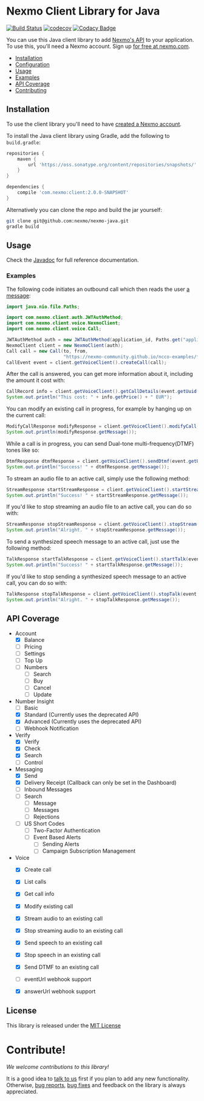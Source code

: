 # Nexmo Client Library for Java

[![Build Status](https://travis-ci.org/Nexmo/nexmo-java.svg?branch=version-2)](https://travis-ci.org/Nexmo/nexmo-java)
[![codecov](https://codecov.io/gh/Nexmo/nexmo-java/branch/version-2/graph/badge.svg)](https://codecov.io/gh/Nexmo/nexmo-java)
[![Codacy Badge](https://api.codacy.com/project/badge/Grade/9888a9f2ec0d4599a11762e5d946da17)](https://www.codacy.com/app/mark-smith/nexmo-java?utm_source=github.com&amp;utm_medium=referral&amp;utm_content=Nexmo/nexmo-java&amp;utm_campaign=Badge_Grade)


You can use this Java client library to add [Nexmo's API](#api-coverage) to your application. To use this, you'll
need a Nexmo account. Sign up [for free at nexmo.com][signup].

 * [Installation](#installation)
 * [Configuration](#configuration)
 * [Usage](#usage)
 * [Examples](#examples)
 * [API Coverage](#api-coverage)
 * [Contributing](#contributing)


## Installation

To use the client library you'll need to have [created a Nexmo account][signup].

To install the Java client library using Gradle, add the following to `build.gradle`:

```groovy
repositories {
    maven {
        url 'https://oss.sonatype.org/content/repositories/snapshots/'
    }
}

dependencies {
    compile 'com.nexmo:client:2.0.0-SNAPSHOT'
}
```

Alternatively you can clone the repo and build the jar yourself:

```bash
git clone git@github.com:nexmo/nexmo-java.git
gradle build
```

## Usage

Check the [Javadoc](http://nexmo.github.io/nexmo-java/) for full
reference documentation.

### Examples

The following code initiates an outbound call which then reads the user [a message](https://nexmo-community.github.io/ncco-examples/first_call_talk.json):

```java
import java.nio.file.Paths;

import com.nexmo.client.auth.JWTAuthMethod;
import com.nexmo.client.voice.NexmoClient;
import com.nexmo.client.voice.Call;

JWTAuthMethod auth = new JWTAuthMethod(application_id, Paths.get("application_key.pem"));
NexmoClient client = new NexmoClient(auth);
Call call = new Call(to, from,
                     "https://nexmo-community.github.io/ncco-examples/first_call_talk.json");
CallEvent event = client.getVoiceClient().createCall(call);
```

After the call is answered, you can get more information about it, including
the amount it cost with:

```java
CallRecord info = client.getVoiceClient().getCallDetails(event.getUuid());
System.out.println("This cost: " + info.getPrice() + " EUR");
```

You can modify an existing call in progress, for example by hanging up on the current call:

```java
ModifyCallResponse modifyResponse = client.getVoiceClient().modifyCall(event.getUuid(), "hangup");
System.out.println(modifyResponse.getMessage());
```

While a call is in progress, you can send Dual-tone multi-frequency(DTMF) tones like so:

```java
DtmfResponse dtmfResponse = client.getVoiceClient().sendDtmf(event.getUuid(), "332393");
System.out.println("Success! " + dtmfResponse.getMessage());
```

To stream an audio file to an active call, simply use the following method:

```java
StreamResponse startStreamResponse = client.getVoiceClient().startStream(event.getUuid(), "https://nexmo-community.github.io/ncco-examples/assets/voice_api_audio_streaming.mp3");
System.out.println("Success! " + startStreamResponse.getMessage());
```

If you'd like to stop streaming an audio file to an active call, you can do so with:
```java
StreamResponse stopStreamResponse = client.getVoiceClient().stopStream(event.getUuid());
System.out.println("Alright. " + stopStreamResponse.getMessage());
```

To send a synthesized speech message to an active call, just use the following method:

```java
TalkResponse startTalkResponse = client.getVoiceClient().startTalk(event.getUuid(), "Hello World");
System.out.println("Success! " + startTalkResponse.getMessage());
```

If you'd like to stop sending a synthesized speech message to an active call, you can do so with:
```java
TalkResponse stopTalkResponse = client.getVoiceClient().stopTalk(event.getUuid());
System.out.println("Alright. " + stopTalkResponse.getMessage());
```

## API Coverage

* Account
    * [x] Balance
    * [ ] Pricing
    * [ ] Settings
    * [ ] Top Up
    * [ ] Numbers
        * [ ] Search
        * [ ] Buy
        * [ ] Cancel
        * [ ] Update
* Number Insight
    * [ ] Basic
    * [x] Standard (Currently uses the deprecated API)
    * [x] Advanced (Currently uses the deprecated API)
    * [ ] Webhook Notification
* Verify
    * [x] Verify
    * [x] Check
    * [x] Search
    * [ ] Control
* Messaging
    * [x] Send
    * [x] Delivery Receipt (Callback can only be set in the Dashboard)
    * [ ] Inbound Messages
    * [ ] Search
        * [ ] Message
        * [ ] Messages
        * [ ] Rejections
    * [ ] US Short Codes
        * [ ] Two-Factor Authentication
        * [ ] Event Based Alerts
            * [ ] Sending Alerts
            * [ ] Campaign Subscription Management
* Voice
    * [x] Create call
    * [x] List calls
    * [x] Get call info
    * [x] Modify existing call
    * [x] Stream audio to an existing call
    * [x] Stop streaming audio to an existing call
    * [x] Send speech to an existing call
    * [x] Stop speech in an existing call
    * [x] Send DTMF to an existing call
    * [ ] eventUrl webhook support
    * [x] answerUrl webhook support


## License

This library is released under the [MIT License][license]


# Contribute!

_We welcome contributions to this library!_

It is a good idea to [talk to us](https://nexmo-community-invite.herokuapp.com/)
first if you plan to add any new functionality.
Otherwise, [bug reports](https://github.com/Nexmo/nexmo-java/issues),
[bug fixes](https://github.com/Nexmo/nexmo-java/pulls) and feedback on the
library is always appreciated.


[create_account]: https://docs.nexmo.com/tools/dashboard#setting-up-your-nexmo-account
[signup]: https://dashboard.nexmo.com/sign-up?utm_source=DEV_REL&utm_medium=github&utm_campaign=[LANGUAGE]-client-library
[doc_sms]: https://docs.nexmo.com/api-ref/sms-api?utm_source=DEV_REL&utm_medium=github&utm_campaign=[LANGUAGE]-client-library
[license]: LICENSE.txt
